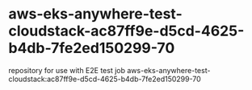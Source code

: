 # aws-eks-anywhere-test-cloudstack-ac87ff9e-d5cd-4625-b4db-7fe2ed150299-70
repository for use with E2E test job aws-eks-anywhere-test-cloudstack:ac87ff9e-d5cd-4625-b4db-7fe2ed150299-70
